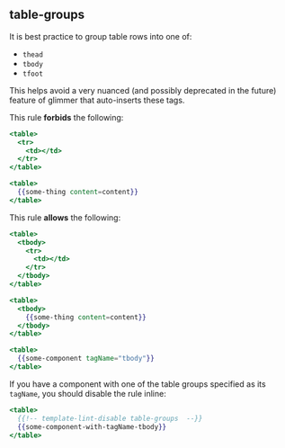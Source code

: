 ## table-groups

It is best practice to group table rows into one of:

* `thead`
* `tbody`
* `tfoot`

This helps avoid a very nuanced (and possibly deprecated in the future) feature of glimmer that auto-inserts these tags.

This rule **forbids** the following:

```hbs
<table>
  <tr>
    <td></td>
  </tr>
</table>
```

```hbs
<table>
  {{some-thing content=content}}
</table>
```

This rule **allows** the following:

```hbs
<table>
  <tbody>
    <tr>
      <td></td>
    </tr>
  </tbody>
</table>
```

```hbs
<table>
  <tbody>
    {{some-thing content=content}}
  </tbody>
</table>
```

```hbs
<table>
  {{some-component tagName="tbody"}}
</table>
```

If you have a component with one of the table groups specified as its `tagName`, you should disable the rule inline:

```hbs
<table>
  {{!-- template-lint-disable table-groups  --}}
  {{some-component-with-tagName-tbody}}
</table>
```
